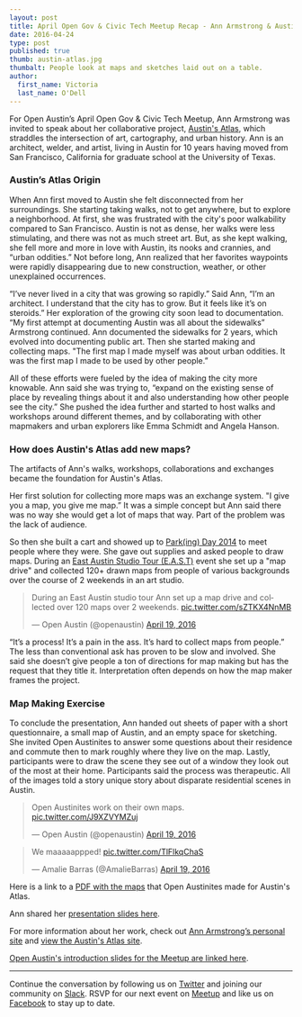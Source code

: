 ```yaml
---
layout: post
title: April Open Gov & Civic Tech Meetup Recap - Ann Armstrong & Austin's Atlas
date: 2016-04-24
type: post
published: true
thumb: austin-atlas.jpg
thumbalt: People look at maps and sketches laid out on a table.
author:
  first_name: Victoria
  last_name: O'Dell
---
```


For Open Austin’s April Open Gov & Civic Tech Meetup, Ann Armstrong was invited to speak about her collaborative project, [Austin's Atlas](http://www.austinsatlas.com/), which straddles the intersection of art, cartography, and urban history. Ann is an architect, welder, and artist, living in Austin for 10 years having moved from San Francisco, California for graduate school at the University of Texas.

### Austin’s Atlas Origin

When Ann first moved to Austin she felt disconnected from her surroundings. She starting taking walks, not to get anywhere, but to explore a neighborhood. At first, she was frustrated with the city's poor walkability compared to San Francisco. Austin is not as dense, her walks were less stimulating, and there was not as much street art. But, as she kept walking, she fell more and more in love with Austin, its nooks and crannies, and “urban oddities.” Not before long, Ann realized that her favorites waypoints were rapidly disappearing due to new construction, weather, or other unexplained occurrences.

“I’ve never lived in a city that was growing so rapidly.” Said Ann, “I’m an architect. I understand that the city has to grow. But it feels like it’s on steroids.” Her exploration of the growing city soon lead to documentation. “My first attempt at documenting Austin was all about the sidewalks” Armstrong continued. Ann documented the sidewalks for 2 years, which evolved into documenting public art. Then she started making and collecting maps. "The first map I made myself was about urban oddities. It was the first map I made to be used by other people.”

All of these efforts were fueled by the idea of making the city more knowable. Ann said she was trying to, “expand on the existing sense of place by revealing things about it and also understanding how other people see the city.” She pushed the idea further and started to host walks and workshops around different themes, and by collaborating with other mapmakers and urban explorers like Emma Schmidt and Angela Hanson.


### How does Austin's Atlas add new maps?

The artifacts of Ann's walks, workshops, collaborations and exchanges became the foundation for Austin's Atlas.

Her first solution for collecting more maps was an exchange system. "I give you a map, you give me map.” It was a simple concept but Ann said there was no way she would get a lot of maps that way. Part of the problem was the lack of audience.

So then she built a cart and showed up to [Park(ing) Day 2014](https://www.facebook.com/events/540975332670526/) to meet people where they were. She gave out supplies and asked people to draw maps. During an [East Austin Studio Tour (E.A.S.T)](http://east.bigmedium.org/) event she set up a "map drive" and collected 120+ drawn maps from people of various backgrounds over the course of 2 weekends in an art studio.

<blockquote class="twitter-tweet" data-lang="en"><p lang="en" dir="ltr">During an East Austin studio tour Ann set up a map drive and collected over 120 maps over 2 weekends. <a href="https://t.co/sZTKX4NnMB">pic.twitter.com/sZTKX4NnMB</a></p>&mdash; Open Austin (@openaustin) <a href="https://twitter.com/openaustin/status/722227520364421120">April 19, 2016</a></blockquote>

“It’s a process! It’s a pain in the ass. It’s hard to collect maps from people.” The less than conventional ask has proven to be slow and involved. She said she doesn’t give people a ton of directions for map making but has the request that they title it. Interpretation often depends on how the map maker frames the project.

### Map Making Exercise

To conclude the presentation, Ann handed out sheets of paper with a short questionnaire, a small map of Austin, and an empty space for sketching. She invited Open Austinites to answer some questions about their residence and commute then to mark roughly where they live on the map. Lastly, participants were to draw the scene they see out of a window they look out of the most at their home. Participants said the process was therapeutic. All of the images told a story unique story about disparate residential scenes in Austin.

<blockquote class="twitter-tweet" data-lang="en"><p lang="en" dir="ltr">Open Austinites work on their own maps. <a href="https://t.co/J9XZVYMZuj">pic.twitter.com/J9XZVYMZuj</a></p>&mdash; Open Austin (@openaustin) <a href="https://twitter.com/openaustin/status/722234979707592705">April 19, 2016</a></blockquote>

<blockquote class="twitter-tweet" data-lang="en"><p lang="en" dir="ltr">We maaaaappped! <a href="https://t.co/TlFlkqChaS">pic.twitter.com/TlFlkqChaS</a></p>&mdash; Amalie Barras (@AmalieBarras) <a href="https://twitter.com/AmalieBarras/status/722234618116595713">April 19, 2016</a></blockquote>

Here is a link to a [PDF with the maps](/assets/documents/OA_Austin_Atlas_Scans.pdf) that Open Austinites made for Austin's Atlas.

Ann shared her [presentation slides here](/assets/documents/April_18_Austins_Atlas_presentation.pdf).

For more information about her work, check out [Ann Armstrong’s personal site](http://ann-made.org/) and [view the Austin's Atlas site](http://www.austinsatlas.com/).

[Open Austin's introduction slides for the Meetup are linked here](https://docs.google.com/presentation/d/157dhPuRQNa4vpyp1YjCY8ao7tWcxs9ma7lQDeIHENpQ/edit?usp=sharing).

---

Continue the conversation by following us on [Twitter](https://twitter.com/openaustin) and joining our community on [Slack](http://slack.open-austin.org/).
RSVP for our next event on [Meetup](http://www.meetup.com/Open-Austin/) and like us on [Facebook](https://www.facebook.com/Open-Austin-412390968837071/) to stay up to date.

<script async src="//platform.twitter.com/widgets.js" charset="utf-8"></script>
